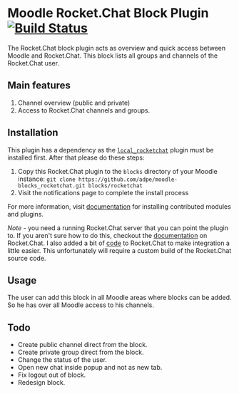 # Moodle Rocket.Chat Block Plugin [![Build Status](https://travis-ci.org/adpe/moodle-block_rocketchat.svg?branch=master)](https://travis-ci.org/adpe/moodle-block_rocketchat)

The Rocket.Chat block plugin acts as overview and quick access between Moodle and Rocket.Chat. This block lists all groups and channels of the Rocket.Chat user.

## Main features
1. Channel overview (public and private)
2. Access to Rocket.Chat channels and groups.

## Installation
This plugin has a dependency as the [`local_rocketchat`](https://github.com/adpe/moodle-local_rocketchat) plugin must be installed first. After that please do these steps:
1. Copy this Rocket.Chat plugin to the `blocks` directory of your Moodle instance: `git clone https://github.com/adpe/moodle-blocks_rocketchat.git blocks/rocketchat`
2. Visit the notifications page to complete the install process

For more information, visit [documentation](http://docs.moodle.org/en/Installing_contributed_modules_or_plugins) for installing contributed modules and plugins.

*Note* - you need a running Rocket.Chat server that you can point the plugin to. If you aren't sure how to do this, checkout the [documentation](https://rocket.chat/docs/installation/) on Rocket.Chat. I also added a bit of [code](https://github.com/getsmarter/rocketchat-api-rest) to Rocket.Chat to make integration a little easier. This unfortunately will require a custom build of the Rocket.Chat source code. 

## Usage
The user can add this block in all Moodle areas where blocks can be added. So he has over all Moodle access to his channels.

## Todo
- Create public channel direct from the block.
- Create private group direct from the block.
- Change the status of the user.
- Open new chat inside popup and not as new tab.
- Fix logout out of block.
- Redesign block.
